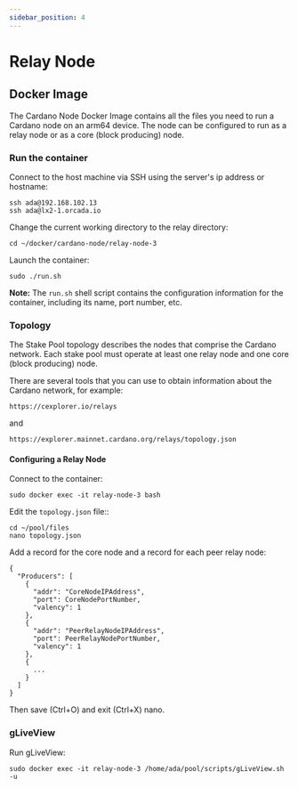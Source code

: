 ```yaml
---
sidebar_position: 4
---
```


# Relay Node

## Docker Image

The Cardano Node Docker Image contains all the files you need to run a Cardano node on an arm64 device.
The node can be configured to run as a relay node or as a core (block producing) node.

### Run the container

Connect to the host machine via SSH using the server's ip address or hostname:

```
ssh ada@192.168.102.13
ssh ada@lx2-1.orcada.io
```

Change the current working directory to the relay directory:

```
cd ~/docker/cardano-node/relay-node-3
```

Launch the container:

```
sudo ./run.sh
```

**Note:** The `run.sh` shell script contains the configuration information for the container, including its name, 
port number, etc.

### Topology

The Stake Pool topology describes the nodes that comprise the Cardano network. Each stake pool must operate at least 
one relay node and one core (block producing) node.

There are several tools that you can use to obtain information about the Cardano network, for example:

```
https://cexplorer.io/relays
```

and

```
https://explorer.mainnet.cardano.org/relays/topology.json
```

#### Configuring a Relay Node

Connect to the container:

```
sudo docker exec -it relay-node-3 bash
```

Edit the `topology.json` file::

```
cd ~/pool/files
nano topology.json
```

Add a record for the core node and a record for each peer relay node:

```
{
  "Producers": [
    {
      "addr": "CoreNodeIPAddress",
      "port": CoreNodePortNumber,
      "valency": 1
    },
    {
      "addr": "PeerRelayNodeIPAddress",
      "port": PeerRelayNodePortNumber,
      "valency": 1
    },
    {
      ...
    }
  ]
}
```

Then save (Ctrl+O) and exit (Ctrl+X) nano.

### gLiveView

Run gLiveView:

```
sudo docker exec -it relay-node-3 /home/ada/pool/scripts/gLiveView.sh -u
```